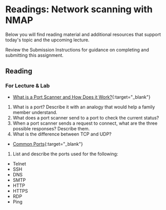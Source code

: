 # Readings: Network scanning with NMAP

Below you will find reading material and additional resources that support today's topic and the upcoming lecture.

Review the Submission Instructions for guidance on completing and submitting this assignment.

## Reading

### For Lecture & Lab

- [What is a Port Scanner and How Does it Work?](https://www.varonis.com/blog/port-scanning-techniques/){:target="_blank"}

1. What is a port? Describe it with an analogy that would help a family member understand.
1. What does a port scanner send to a port to check the current status?
1. When a port scanner sends a request to connect, what are the three possible responses? Describe them.
1. What is the difference between TCP and UDP?

- [Common Ports](https://www.professormesser.com/network-plus/n10-008/n10-008-video/common-ports-n10-008/){:target="_blank"}

1. List and describe the ports used for the following:
  - Telnet
  - SSH
  - DNS
  - SMTP
  - HTTP
  - HTTPS
  - RDP
  - Ping
